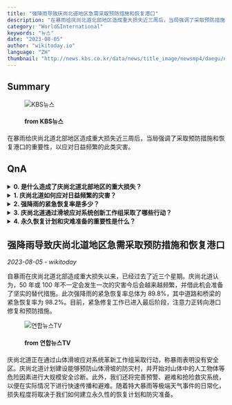 ```yaml
---
title: "强降雨导致庆尚北道地区急需采取预防措施和恢复港口"
description: "在暴雨给庆尚北道北部地区造成重大损失近三周后，当局强调了采取预防措施和恢复港口的重要性，以应对日益频繁的此类灾害。"
category: "World&International"
keywords: "뉴스"
date: "2023-08-05"
author: "wikitoday.io"
language: "ZH"
thumbnail: "http://news.kbs.co.kr/data/news/title_image/newsmp4/daegu/news9/2023/08/04/50_7741234.jpg"
---
```


## Summary

<figure>
    <img src="http://news.kbs.co.kr/data/news/title_image/newsmp4/daegu/news9/2023/08/04/50_7741234.jpg" alt="KBS뉴스" />
    <figcaption>
        <h4> from KBS뉴스</h4>
    </figcaption>
</figure>

在暴雨给庆尚北道北部地区造成重大损失近三周后，当局强调了采取预防措施和恢复港口的重要性，以应对日益频繁的此类灾害。

## QnA

<details>
    <summary><b>0. 是什么造成了庆尚北道北部地区的重大损失？</b></summary>
    庆尚北道北部地区的主要损失是由暴雨造成的。
</details>

<details>
    <summary><b>1. 庆尚北道如何应对日益频繁的灾害？</b></summary>
    庆尚北道正在采取预防措施并恢复港口，以应对日益频繁的灾害。
</details>

<details>
    <summary><b>2. 强降雨的紧急恢复率是多少？</b></summary>
    强降雨的紧急恢复率总体为 89.8%，其中道路和桥梁的紧急恢复率为 98.2%。
</details>

<details>
    <summary><b>3. 庆尚北道通过滑坡应对系统创新工作组采取了哪些行动？</b></summary>
    庆尚北道正计划建设防灾村，进行大规模安全诊断，并通过滑坡应对系统创新工作组完善预警、疏散和救援系统。
</details>

<details>
    <summary><b>4. 永久恢复计划和灾难准备的重要性是什么？</b></summary>
    极端天气事件造成的破坏程度取决于永久性恢复计划和备灾工作做得如何。
</details>

## 强降雨导致庆尚北道地区急需采取预防措施和恢复港口

_2023-08-05 - wikitoday_

自暴雨在庆尚北道北部造成重大损失以来，已经过去了近三个星期。庆尚北道认为，50 年或 100 年不一定会发生一次的灾害今后会越来越频繁，并借此机会准备了坚实的替代措施。此次强降雨的紧急恢复率总体为 89.8%，其中道路和桥梁的紧急恢复率为 98.2%。目前，紧急修复工作已进入最后阶段，注意力正转向港口修复和预防措施。

<figure>
    <img src="https://yonhapnewstv-prod.s3.ap-northeast-2.amazonaws.com/article/MYH/20230804/MYH20230804026100641_P1.jpg" alt="연합뉴스TV" />
    <figcaption>
        <h4> from 연합뉴스TV</h4>
    </figcaption>
</figure>

庆尚北道正在通过山体滑坡应对系统革新工作组采取行动，称暴雨表明没有安全区。庆尚北道计划建设能够预防山体滑坡的防灾村，并开始对山体中的人工物体等危险因素进行大规模安全诊断。此外，我们还将完善预警、避难和抢险救灾系统，以便在实际情况下进行快速传播和避难。随着特大暴雨等极端天气事件的日常化，损失程度将取决于我们如何建立永久性的恢复计划和防灾准备。
